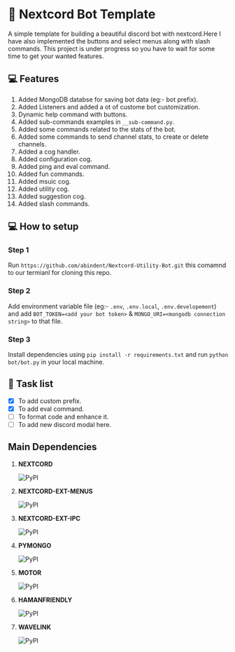 # 🤖 Nextcord Bot Template
A simple template for building a beautiful discord bot with nextcord.Here 
I have also implemented the buttons and select menus along with slash commands.
This project is under progress so you have to wait for some time to get your wanted features.

## 💻 Features 
1. Added MongoDB databse for saving bot data (eg:- bot prefix).
2. Added Listeners and added a ot of custome bot customization.
3. Dynamic help command with buttons.
4. Added sub-commands examples in `__sub-command.py`.
5. Added some commands related to the stats of the bot.
6. Added some commands to send channel stats, to create or delete channels.
7. Added a cog handler.
8. Added configuration cog.
9. Added ping and eval command.
10. Added fun commands.
11. Added msuic cog.
12. Added utility cog.
13. Added suggestion cog.
14. Added slash commands. 

## 💻 How to setup
### Step 1
 Run ```https://github.com/abindent/Nextcord-Utility-Bot.git``` this comamnd to our termianl for cloning this repo.
 
### Step 2
 Add environment variable file (eg:- `.env`, `.env.local`, `.env.developement`) and add `BOT_TOKEN=<add your bot token>` & `MONGO_URI=<mongodb connection string>` to that file.

### Step 3
 Install dependencies using ```pip install -r requirements.txt``` and run `python bot/bot.py` in your local machine.


## 📝 Task list
- [x] To add custom prefix.
- [x] To add eval command.
- [ ] To format code and enhance it.
- [ ] To add new discord modal here.

## Main Dependencies 
1) **NEXTCORD** 
 
     ![PyPI](https://img.shields.io/pypi/v/nextcord?style=for-the-badge)

2) **NEXTCORD-EXT-MENUS**
 
    ![PyPI](https://img.shields.io/pypi/v/nextcord-ext-menus?style=for-the-badge)

3) **NEXTCORD-EXT-IPC**
 
    ![PyPI](https://img.shields.io/pypi/v/nextcord-ext-ipc?style=for-the-badge)

4) **PYMONGO**

    ![PyPI](https://img.shields.io/pypi/v/PyMongo?style=for-the-badge)

5) **MOTOR**

    ![PyPI](https://img.shields.io/pypi/v/motor?style=for-the-badge)

6) **HAMANFRIENDLY**

    ![PyPI](https://img.shields.io/pypi/v/humanfriendly?style=for-the-badge)

7) **WAVELINK**

    ![PyPI](https://img.shields.io/pypi/v/wavelink?style=for-the-badge)
